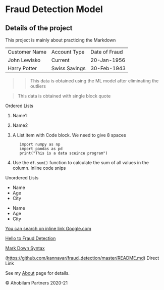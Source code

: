 # Fraud Detection Model 

## Details of the project 

This project is mainly about practicing the Markdown 

<table>
    <tr> <td>Customer Name</td><td>Account Type</td><td> Date of Fraud </td> </tr>
    <tr> <td>John Lewisko </td><td>Current</td><td> 20-Jan-1956 </td> </tr>
    <tr> <td>Harry Potter </td><td> Swiss Savings </td><td> 30-Feb-1943 </td> </tr>
  </table>

>> This data is obtained using the ML model after eliminating the outliers

>This data is obtained with single block quote

Ordered Lists 

1. Name1 
2. Name2 
3. A List item with Code block. We need to give 8 spaces 
          
          import numpy as np 
          import pandas as pd 
          print("This is a data sceince program")
          
4. Use the `df.sum()` function to calculate the sum of all values in the column. Inline code snips

Unordered Lists 

* Name
* Age 
* City 


- Name
- Age 
- City 


[You can search on inline link Google.com](https://www.google.com "Google's Homepage")

[ Hello to Fraud Detection](https://github.com/kannavar/fraud_detection/master/README.md)

[Mark Down Syntax](https://daringfireball.net/projects/markdown/syntax)

(https://github.com/kannavar/fraud_detection/master/README.md) Direct Link

See my [About](/fraud_detection/) page for details.  



&copy; Ahobilam Partners 2020-21 
